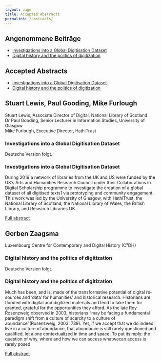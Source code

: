 ```yaml
---
layout: page
title: Accepted Abstracts
permalink: /abstracts/
---
```


<div class="language-container">
<section lang="de" markdown="1">

# Angenommene Beiträge

* [Investigations into a Global Digitisation Dataset](#stuart-lewis-paul-gooding-mike-furlough)
* [Digital history and the politics of digitization](#gerben-zaagsma)

</section>
<section lang="en" markdown="1">

# Accepted Abstracts

* [Investigations into a Global Digitisation Dataset](#stuart-lewis-paul-gooding-mike-furlough)
* [Digital history and the politics of digitization](#gerben-zaagsma)

</section>
</div>

## Stuart Lewis, Paul Gooding, Mike Furlough

Stuart Lewis, Associate Director of Digital, National Library of Scotland<br/>
Dr Paul Gooding, Senior Lecturer in Information Studies, University of Glasgow<br/>
Mike Furlough, Executive Director, HathiTrust

<div class="language-container">
<section lang="de" markdown="1">

### Investigations into a Global Digitisation Dataset

Deutsche Version folgt.

</section>

<section lang="en" markdown="1">

### Investigations into a Global Digitisation Dataset

During 2019 a network of libraries from the UK and US were funded by the UK’s Arts and Humanities Research Council under their Collaborations in Digital Scholarship programme to investigate the creation of a global dataset of all digitised texts1 via prototyping and community engagement. This work was led by the University of Glasgow, with HathiTrust, the National Library of Scotland, the National Library of Wales, the British Library, and Research Libraries UK.

[Full abstract](LewisGoodingFurlough.pdf)

</section>
</div>

## Gerben Zaagsma

Luxembourg Centre for Contemporary and Digital History (C²DH)

<div class="language-container">
<section lang="de" markdown="1">

### Digital history and the politics of digitization

Deutsche Version folgt.

</section>
<section lang="en" markdown="1">

### Digital history and the politics of digitization

Much has been, and is, made of the transformative potential of digital resources and ‘data’ for humanities’ and historical research. Historians are flooded with digital and digitized materials and tend to take them for granted, grateful for the opportunities they afford. As the late Roy Rosenzweig observed in 2003, historians “may be facing a fundamental paradigm shift from a culture of scarcity to a culture of abundance”(Rosenzweig, 2003: 739). Yet, if we accept that we do indeed live in a culture of abundance, that abundance is still rarely questioned and qualified, let alone contextualized in time and space. To put itsimply: the question of why, where and how we can access whatwecan access is rarely posed.

[Full abstract](Zaagsma.pdf)

</section>
</div>

